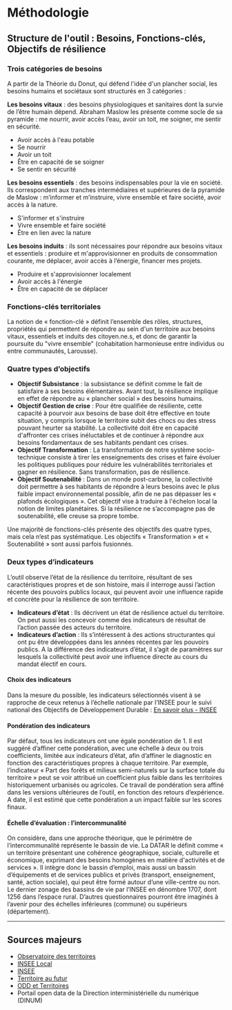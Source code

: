 # Méthodologie

## Structure de l'outil : Besoins, Fonctions-clés, Objectifs de résilience

### Trois catégories de besoins

A partir de la Théorie du Donut, qui défend l'idée d'un plancher social, les besoins humains et sociétaux sont structurés en 3 catégories :

**Les besoins vitaux** : des besoins physiologiques et sanitaires dont la survie de l’être humain dépend. Abraham Maslow les présente comme socle de sa pyramide : me nourrir, avoir accès l’eau, avoir un toit, me soigner, me sentir en sécurité.
  - Avoir accès à l'eau potable
  - Se nourrir
  - Avoir un toit
  - Être en capacité de se soigner
  - Se sentir en sécurité

**Les besoins essentiels** : des besoins indispensables pour la vie en société. Ils correspondent aux tranches intermédiaires et supérieures de la pyramide de Maslow : m’informer et m’instruire, vivre ensemble et faire société, avoir accès à la nature.
  - S'informer et s'instruire
  - Vivre ensemble et faire société
  - Être en lien avec la nature

**Les besoins induits** : ils sont nécessaires pour répondre aux besoins vitaux et essentiels : produire et m'approvisionner en produits de consommation courante, me déplacer, avoir accès à l’énergie, financer mes projets. 
  - Produire et s'approvisionner localement
  - Avoir accès à l'énergie
  - Être en capacité de se déplacer



### Fonctions-clés territoriales

La notion de « fonction-clé » définit l’ensemble des rôles, structures, propriétés qui permettent de répondre au sein d'un territoire aux besoins vitaux, essentiels et induits des citoyen.ne.s, et donc de garantir la poursuite du "vivre ensemble" (cohabitation harmonieuse entre individus ou entre communautés, Larousse).

### Quatre types d’objectifs

* **Objectif Subsistance** : la subsistance se définit comme le fait de satisfaire à ses besoins élémentaires. Avant tout, la résilience implique en effet de répondre au « plancher social » des besoins humains.
* **Objectif Gestion de crise** : Pour être qualifiée de résiliente, cette capacité à pourvoir aux besoins de base doit être effective en toute situation, y compris lorsque le territoire subit des chocs ou des stress pouvant heurter sa stabilité. La collectivité doit être en capacité d'affronter ces crises inéluctables et de continuer à répondre aux besoins fondamentaux de ses habitants pendant ces crises.
* **Objectif Transformation** : La transformation de notre système socio-technique consiste à tirer les enseignements des crises et faire évoluer les politiques publiques pour réduire les vulnérabilités territoriales et gagner en résilience. Sans transformation, pas de résilience. 
* **Objectif Soutenabilité** : Dans un monde post-carbone, la collectivité doit permettre à ses habitants de répondre à leurs besoins avec le plus faible impact environnemental possible, afin de ne pas dépasser les « plafonds écologiques ». Cet objectif vise à traduire à l'échelon local la notion de limites planétaires. Si la résilience ne s’accompagne pas de soutenabilité, elle creuse sa propre tombe.

Une majorité de fonctions-clés présente des objectifs des quatre types, mais cela n’est pas systématique. Les objectifs « Transformation » et « Soutenabilité » sont aussi parfois fusionnés.

### Deux types d’indicateurs

L’outil observe l’état de la résilience du territoire, résultant de ses caractéristiques propres et de son histoire, mais il interroge aussi l’action récente des pouvoirs publics locaux, qui peuvent avoir une influence rapide et concrète pour la résilience de son territoire. 


* **Indicateurs d’état** : Ils décrivent un état de résilience actuel du territoire. On peut aussi les concevoir comme des indicateurs de résultat de l’action passée des acteurs du territoire. 
* **Indicateurs d’action** : Ils s’intéressent à des actions structurantes qui ont pu être développées dans les années récentes par les pouvoirs publics. A la différence des indicateurs d’état, il s’agit de paramètres sur lesquels la collectivité peut avoir une influence directe au cours du mandat électif en cours. 

#### Choix des indicateurs
Dans la mesure du possible, les indicateurs sélectionnés visent à se rapproche de ceux retenus à l’échelle nationale par l’INSEE pour le suivi national des Objectifs de Développement Durable : [En savoir plus - INSEE](https://www.insee.fr/fr/statistiques/2658587?sommaire=2654964)

#### Pondération des indicateurs
Par défaut, tous les indicateurs ont une égale pondération de 1. Il est suggéré d’affiner cette pondération, avec une échelle à deux ou trois coefficients, limitée aux indicateurs d’état, afin d’affiner le diagnostic en fonction des caractéristiques propres à chaque territoire. 
Par exemple, l’indicateur « Part des forêts et milieux semi-naturels sur la surface totale du territoire » peut se voir attribué un coefficient plus faible dans les territoires historiquement urbanisés ou agricoles. 
Ce travail de pondération sera affiné dans les versions ultérieures de l’outil, en fonction des retours d’expérience. A date, il est estimé que cette pondération a un impact faible sur les scores finaux. 

#### Échelle d’évaluation : l’intercommunalité

On considère, dans une approche théorique, que le périmètre de l’intercommunalité représente le bassin de vie. La DATAR le définit comme « un territoire présentant une cohérence géographique, sociale, culturelle et économique, exprimant des besoins homogènes en matière d'activités et de services ».  Il intègre donc le bassin d’emploi, mais aussi un bassin d’équipements et de services publics et privés (transport, enseignement, santé, action sociale), qui peut être formé autour d’une ville-centre ou non. Le dernier zonage des bassins de vie par l’INSEE en dénombre 1707, dont 1256 dans l’espace rural. 
D’autres questionnaires pourront être imaginés à l’avenir pour des échelles inférieures (commune) ou supérieurs (département). 

---

## Sources majeurs

* [Observatoire des territoires](https://www.observatoire-des-territoires.gouv.fr/outils/cartographie-interactive/)
* [INSEE Local](https://statistiques-locales.insee.fr/)
* [INSEE](https://www.insee.fr/fr/statistiques)
* [Territoire au futur](https://territoiresaufutur.org/carte)
* [ODD et Territoires](https://oddett.lab.sspcloud.fr/app/dealapp)
* Portail open data de la Direction interministérielle du numérique (DINUM)
